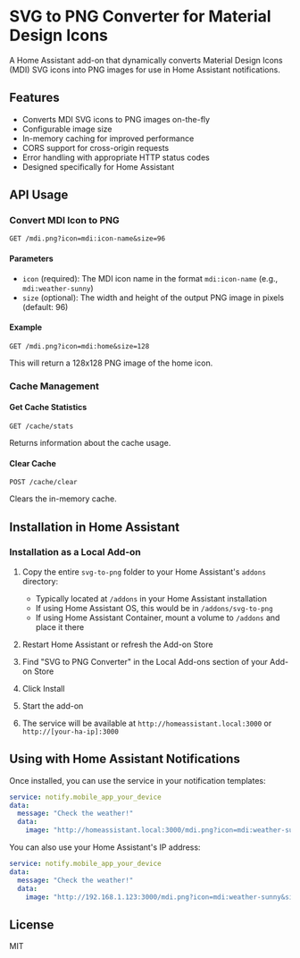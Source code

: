 # SVG to PNG Converter for Material Design Icons

A Home Assistant add-on that dynamically converts Material Design Icons (MDI) SVG icons into PNG images for use in Home Assistant notifications.

## Features

- Converts MDI SVG icons to PNG images on-the-fly
- Configurable image size
- In-memory caching for improved performance
- CORS support for cross-origin requests
- Error handling with appropriate HTTP status codes
- Designed specifically for Home Assistant

## API Usage

### Convert MDI Icon to PNG

```
GET /mdi.png?icon=mdi:icon-name&size=96
```

#### Parameters

- `icon` (required): The MDI icon name in the format `mdi:icon-name` (e.g., `mdi:weather-sunny`)
- `size` (optional): The width and height of the output PNG image in pixels (default: 96)

#### Example

```
GET /mdi.png?icon=mdi:home&size=128
```

This will return a 128x128 PNG image of the home icon.

### Cache Management

#### Get Cache Statistics

```
GET /cache/stats
```

Returns information about the cache usage.

#### Clear Cache

```
POST /cache/clear
```

Clears the in-memory cache.

## Installation in Home Assistant

### Installation as a Local Add-on

1. Copy the entire `svg-to-png` folder to your Home Assistant's `addons` directory:
   - Typically located at `/addons` in your Home Assistant installation
   - If using Home Assistant OS, this would be in `/addons/svg-to-png`
   - If using Home Assistant Container, mount a volume to `/addons` and place it there

2. Restart Home Assistant or refresh the Add-on Store

3. Find "SVG to PNG Converter" in the Local Add-ons section of your Add-on Store

4. Click Install

5. Start the add-on

6. The service will be available at `http://homeassistant.local:3000` or `http://[your-ha-ip]:3000`

## Using with Home Assistant Notifications

Once installed, you can use the service in your notification templates:

```yaml
service: notify.mobile_app_your_device
data:
  message: "Check the weather!"
  data:
    image: "http://homeassistant.local:3000/mdi.png?icon=mdi:weather-sunny&size=96"
```

You can also use your Home Assistant's IP address:

```yaml
service: notify.mobile_app_your_device
data:
  message: "Check the weather!"
  data:
    image: "http://192.168.1.123:3000/mdi.png?icon=mdi:weather-sunny&size=96"
```

## License

MIT
